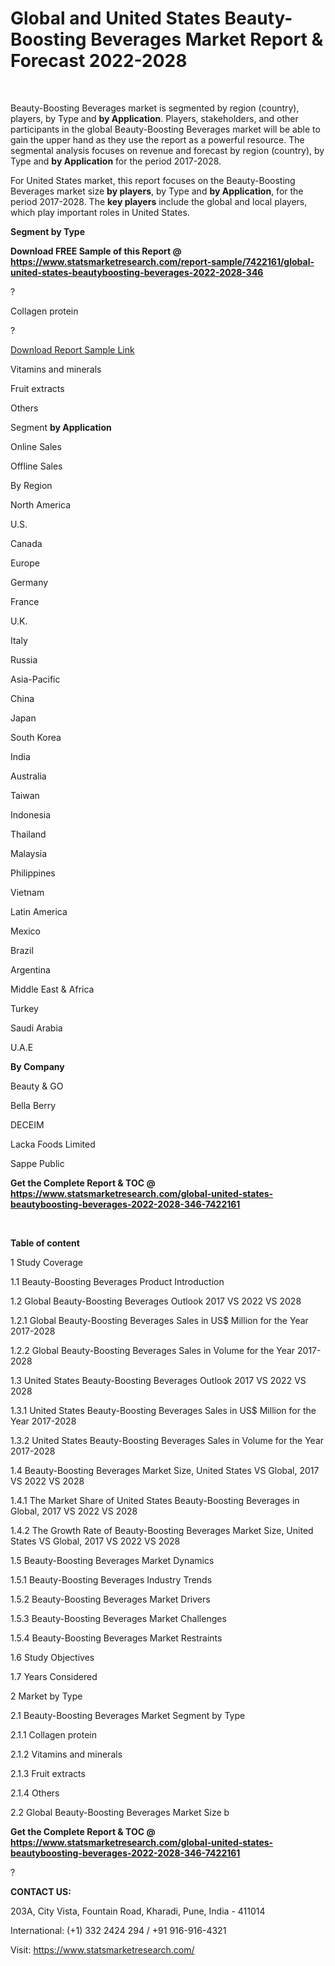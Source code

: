 <h1>Global and United States Beauty-Boosting Beverages Market Report & Forecast 2022-2028</h1><br/><p>Beauty-Boosting Beverages market is segmented by region (country), players, by Type and <strong>by Application</strong>. Players, stakeholders, and other participants in the global Beauty-Boosting Beverages market will be able to gain the upper hand as they use the report as a powerful resource. The segmental analysis focuses on revenue and forecast by region (country), by Type and <strong>by Application</strong> for the period 2017-2028.</p>
 
 
 
 <p>For United States market, this report focuses on the Beauty-Boosting Beverages market size <strong>by players</strong>, by Type and <strong>by Application</strong>, for the period 2017-2028. The <strong>key players</strong> include the global and local players, which play important roles in United States.</p>
 
 
 
 <p><strong>Segment by Type</strong></p>
 
 
 
 <div><b>Download FREE Sample of this Report @ <a href="https://www.statsmarketresearch.com/download-free-sample/7422161/global-united-states-beautyboosting-beverages-2022-2028-346">https://www.statsmarketresearch.com/report-sample/7422161/global-united-states-beautyboosting-beverages-2022-2028-346</a></b></div>
 
 
 
 <p>? </p>
 
 
 
 <p>Collagen protein</p>
 
 
 
 <p>? </p>
 
 
 
 <p><a href="https://www.statsmarketresearch.com/download-free-sample/7422161/global-united-states-beautyboosting-beverages-2022-2028-346">Download Report Sample Link</a></p>
 
 
 
 <p>Vitamins and minerals</p>
 
 
 
 <p>Fruit extracts</p>
 
 
 
 <p>Others</p>
 
 
 
 <p>Segment <strong>by Application</strong></p>
 
 
 
 <p>Online Sales</p>
 
 
 
 <p>Offline Sales</p>
 
 
 
 <p>By Region</p>
 
 
 
 <p>North America</p>
 
 
 
 <p>U.S.</p>
 
 
 
 <p>Canada</p>
 
 
 
 <p>Europe</p>
 
 
 
 <p>Germany</p>
 
 
 
 <p>France</p>
 
 
 
 <p>U.K.</p>
 
 
 
 <p>Italy</p>
 
 
 
 <p>Russia</p>
 
 
 
 <p>Asia-Pacific</p>
 
 
 
 <p>China</p>
 
 
 
 <p>Japan</p>
 
 
 
 <p>South Korea</p>
 
 
 
 <p>India</p>
 
 
 
 <p>Australia</p>
 
 
 
 <p>Taiwan</p>
 
 
 
 <p>Indonesia</p>
 
 
 
 <p>Thailand</p>
 
 
 
 <p>Malaysia</p>
 
 
 
 <p>Philippines</p>
 
 
 
 <p>Vietnam</p>
 
 
 
 <p>Latin America</p>
 
 
 
 <p>Mexico</p>
 
 
 
 <p>Brazil</p>
 
 
 
 <p>Argentina</p>
 
 
 
 <p>Middle East & Africa</p>
 
 
 
 <p>Turkey</p>
 
 
 
 <p>Saudi Arabia</p>
 
 
 
 <p>U.A.E</p>
 
 
 
 <p><strong>By Company</strong></p>
 
 
 
 <p>Beauty & GO</p>
 
 
 
 <p>Bella Berry</p>
 
 
 
 <p>DECEIM</p>
 
 
 
 <p>Lacka Foods Limited</p>
 
 
 
 <p>Sappe Public</p>
 
 
 
 <div><b>Get the Complete Report & TOC @ <a href="https://www.statsmarketresearch.com/global-united-states-beautyboosting-beverages-2022-2028-346-7422161">https://www.statsmarketresearch.com/global-united-states-beautyboosting-beverages-2022-2028-346-7422161</a></b></div>
 
 
 
 <p><br />
 
 <b>Table of content</b></p>
 
 
 
 <p>1 Study Coverage<br />
 
 1.1 Beauty-Boosting Beverages Product Introduction<br />
 
 1.2 Global Beauty-Boosting Beverages Outlook 2017 VS 2022 VS 2028<br />
 
 1.2.1 Global Beauty-Boosting Beverages Sales in US$ Million for the Year 2017-2028<br />
 
 1.2.2 Global Beauty-Boosting Beverages Sales in Volume for the Year 2017-2028<br />
 
 1.3 United States Beauty-Boosting Beverages Outlook 2017 VS 2022 VS 2028<br />
 
 1.3.1 United States Beauty-Boosting Beverages Sales in US$ Million for the Year 2017-2028<br />
 
 1.3.2 United States Beauty-Boosting Beverages Sales in Volume for the Year 2017-2028<br />
 
 1.4 Beauty-Boosting Beverages Market Size, United States VS Global, 2017 VS 2022 VS 2028<br />
 
 1.4.1 The Market Share of United States Beauty-Boosting Beverages in Global, 2017 VS 2022 VS 2028<br />
 
 1.4.2 The Growth Rate of Beauty-Boosting Beverages Market Size, United States VS Global, 2017 VS 2022 VS 2028<br />
 
 1.5 Beauty-Boosting Beverages Market Dynamics<br />
 
 1.5.1 Beauty-Boosting Beverages Industry Trends<br />
 
 1.5.2 Beauty-Boosting Beverages Market Drivers<br />
 
 1.5.3 Beauty-Boosting Beverages Market Challenges<br />
 
 1.5.4 Beauty-Boosting Beverages Market Restraints<br />
 
 1.6 Study Objectives<br />
 
 1.7 Years Considered<br />
 
 2 Market by Type<br />
 
 2.1 Beauty-Boosting Beverages Market Segment by Type<br />
 
 2.1.1 Collagen protein<br />
 
 2.1.2 Vitamins and minerals<br />
 
 2.1.3 Fruit extracts<br />
 
 2.1.4 Others<br />
 
 2.2 Global Beauty-Boosting Beverages Market Size b</p>
 
 
 
 <div><b>Get the Complete Report & TOC @ <a href="https://www.statsmarketresearch.com/global-united-states-beautyboosting-beverages-2022-2028-346-7422161">https://www.statsmarketresearch.com/global-united-states-beautyboosting-beverages-2022-2028-346-7422161</a></b></div>
 
 
 
 <p>? </p>
 
 
 
 <p><b>CONTACT US:</b><br />
 
 203A, City Vista, Fountain Road, Kharadi, Pune, India - 411014<br />
 
 International: (+1) 332 2424 294 / +91 916-916-4321<br />
 
 Visit: <a href="https://www.statsmarketresearch.com/">https://www.statsmarketresearch.com/</a></p>
